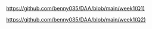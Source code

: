 https://github.com/benny035/DAA/blob/main/week1(Q1)

https://github.com/benny035/DAA/blob/main/week1(Q2)
